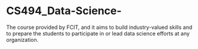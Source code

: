 # CS494_Data-Science-
The course provided by FCIT, and it aims to build industry-valued skills and to prepare the students to participate in or lead data science efforts at any organization. 

